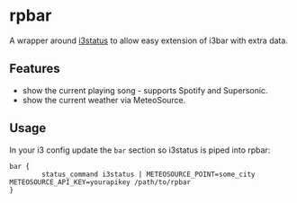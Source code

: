 # rpbar

A wrapper around [i3status](https://i3wm.org/docs/i3status.html) to allow easy extension of i3bar with extra data.

## Features

* show the current playing song - supports Spotify and Supersonic.
* show the current weather via MeteoSource.

## Usage

In your i3 config update the `bar` section so i3status is piped into rpbar:

```
bar {
        status_command i3status | METEOSOURCE_POINT=some_city METEOSOURCE_API_KEY=yourapikey /path/to/rpbar
}
```
